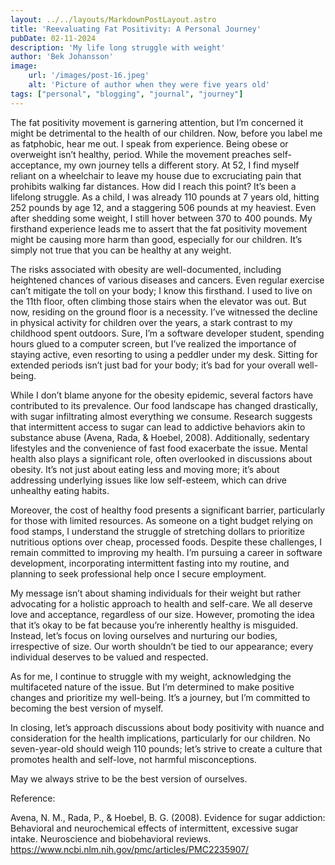 ```yaml
---
layout: ../../layouts/MarkdownPostLayout.astro
title: 'Reevaluating Fat Positivity: A Personal Journey'
pubDate: 02-11-2024
description: 'My life long struggle with weight'
author: 'Bek Johansson'
image:
    url: '/images/post-16.jpeg'
    alt: 'Picture of author when they were five years old'
tags: ["personal", "blogging", "journal", "journey"]
---
```


The fat positivity movement is garnering attention, but I’m concerned it might be detrimental to the health of our children. Now, before you label me as fatphobic, hear me out. I speak from experience. Being obese or overweight isn’t healthy, period. While the movement preaches self-acceptance, my own journey tells a different story. At 52, I find myself reliant on a wheelchair to leave my house due to excruciating pain that prohibits walking far distances. How did I reach this point? It’s been a lifelong struggle. As a child, I was already 110 pounds at 7 years old, hitting 252 pounds by age 12, and a staggering 506 pounds at my heaviest. Even after shedding some weight, I still hover between 370 to 400 pounds. My firsthand experience leads me to assert that the fat positivity movement might be causing more harm than good, especially for our children. It’s simply not true that you can be healthy at any weight.

The risks associated with obesity are well-documented, including heightened chances of various diseases and cancers. Even regular exercise can’t mitigate the toll on your body; I know this firsthand. I used to live on the 11th floor, often climbing those stairs when the elevator was out. But now, residing on the ground floor is a necessity. I’ve witnessed the decline in physical activity for children over the years, a stark contrast to my childhood spent outdoors. Sure, I’m a software developer student, spending hours glued to a computer screen, but I’ve realized the importance of staying active, even resorting to using a peddler under my desk. Sitting for extended periods isn’t just bad for your body; it’s bad for your overall well-being.

While I don’t blame anyone for the obesity epidemic, several factors have contributed to its prevalence. Our food landscape has changed drastically, with sugar infiltrating almost everything we consume. Research suggests that intermittent access to sugar can lead to addictive behaviors akin to substance abuse (Avena, Rada, & Hoebel, 2008). Additionally, sedentary lifestyles and the convenience of fast food exacerbate the issue. Mental health also plays a significant role, often overlooked in discussions about obesity. It’s not just about eating less and moving more; it’s about addressing underlying issues like low self-esteem, which can drive unhealthy eating habits.

Moreover, the cost of healthy food presents a significant barrier, particularly for those with limited resources. As someone on a tight budget relying on food stamps, I understand the struggle of stretching dollars to prioritize nutritious options over cheap, processed foods. Despite these challenges, I remain committed to improving my health. I’m pursuing a career in software development, incorporating intermittent fasting into my routine, and planning to seek professional help once I secure employment.

My message isn’t about shaming individuals for their weight but rather advocating for a holistic approach to health and self-care. We all deserve love and acceptance, regardless of our size. However, promoting the idea that it’s okay to be fat because you’re inherently healthy is misguided. Instead, let’s focus on loving ourselves and nurturing our bodies, irrespective of size. Our worth shouldn’t be tied to our appearance; every individual deserves to be valued and respected.

As for me, I continue to struggle with my weight, acknowledging the multifaceted nature of the issue. But I’m determined to make positive changes and prioritize my well-being. It’s a journey, but I’m committed to becoming the best version of myself.

In closing, let’s approach discussions about body positivity with nuance and consideration for the health implications, particularly for our children. No seven-year-old should weigh 110 pounds; let’s strive to create a culture that promotes health and self-love, not harmful misconceptions.

May we always strive to be the best version of ourselves.

Reference:

Avena, N. M., Rada, P., & Hoebel, B. G. (2008). Evidence for sugar addiction: Behavioral and neurochemical effects of intermittent, excessive sugar intake. Neuroscience and biobehavioral reviews. <https://www.ncbi.nlm.nih.gov/pmc/articles/PMC2235907/>
